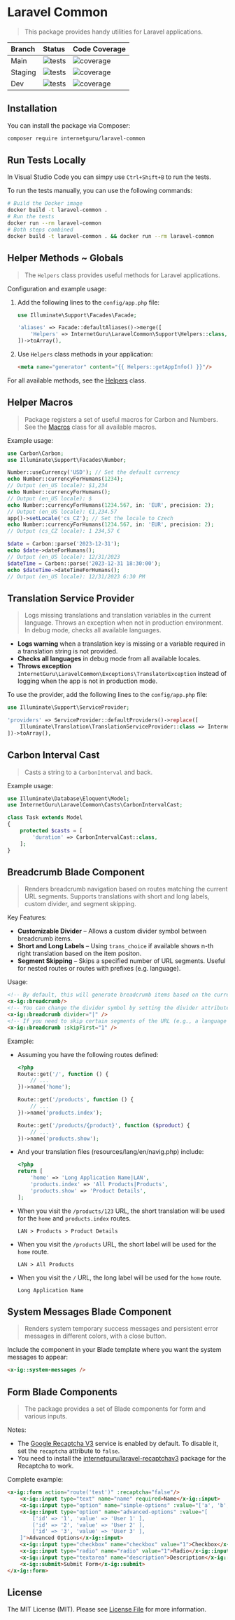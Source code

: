 # Laravel Common

> This package provides handy utilities for Laravel applications.

| Branch  | Status | Code Coverage |
| :------------- | :------------- | :------------- |
| Main | ![tests](https://github.com/internetguru/laravel-common/actions/workflows/phpunit.yml/badge.svg?branch=main) | ![coverage](https://raw.githubusercontent.com/internetguru/laravel-common/refs/heads/badges/main-coverage.svg) |
| Staging | ![tests](https://github.com/internetguru/laravel-common/actions/workflows/phpunit.yml/badge.svg?branch=staging) | ![coverage](https://raw.githubusercontent.com/internetguru/laravel-common/refs/heads/badges/staging-coverage.svg) |
| Dev | ![tests](https://github.com/internetguru/laravel-common/actions/workflows/phpunit.yml/badge.svg?branch=dev) | ![coverage](https://raw.githubusercontent.com/internetguru/laravel-common/refs/heads/badges/dev-coverage.svg) |

## Installation

You can install the package via Composer:

```bash
composer require internetguru/laravel-common
```

## Run Tests Locally

In Visual Studio Code you can simpy use `Ctrl+Shift+B` to run the tests.

To run the tests manually, you can use the following commands:

```sh
# Build the Docker image
docker build -t laravel-common .
# Run the tests
docker run --rm laravel-common
# Both steps combined
docker build -t laravel-common . && docker run --rm laravel-common
```

## Helper Methods ~ Globals

> The `Helpers` class provides useful methods for Laravel applications.

Configuration and example usage:

1. Add the following lines to the `config/app.php` file:

    ```php
    use Illuminate\Support\Facades\Facade;

    'aliases' => Facade::defaultAliases()->merge([
        'Helpers' => InternetGuru\LaravelCommon\Support\Helpers::class,
    ])->toArray(),
    ```

2. Use `Helpers` class methods in your application:

    ```html
    <meta name="generator" content="{{ Helpers::getAppInfo() }}"/>
    ```

For all available methods, see the [Helpers](src/Support/Helpers.php) class.

## Helper Macros

> Package registers a set of useful macros for Carbon and Numbers. See the [Macros](src/Support/Macros.php) class for all available macros.

Example usage:

```php
use Carbon\Carbon;
use Illuminate\Support\Facades\Number;

Number::useCurrency('USD'); // Set the default currency
echo Number::currencyForHumans(1234);
// Output (en_US locale): $1,234
echo Number::currencyForHumans();
// Output (en_US locale): $
echo Number::currencyForHumans(1234.567, in: 'EUR', precision: 2);
// Output (en_US locale): €1,234.57
app()->setLocale('cs_CZ'); // Set the locale to Czech
echo Number::currencyForHumans(1234.567, in: 'EUR', precision: 2);
// Output (cs_CZ locale): 1 234,57 €

$date = Carbon::parse('2023-12-31');
echo $date->dateForHumans();
// Output (en_US locale): 12/31/2023
$dateTime = Carbon::parse('2023-12-31 18:30:00');
echo $dateTime->dateTimeForHumans();
// Output (en_US locale): 12/31/2023 6:30 PM
```

## Translation Service Provider

> Logs missing translations and translation variables in the current language. Throws an exception when not in production environment. In debug mode, checks all available languages.

- **Logs warning** when a translation key is missing or a variable required in a translation string is not provided.
- **Checks all languages** in debug mode from all available locales.
- **Throws exception** `InternetGuru\LaravelCommon\Exceptions\TranslatorException` instead of logging when the app is not in production mode.

To use the provider, add the following lines to the `config/app.php` file:

```php
use Illuminate\Support\ServiceProvider;

'providers' => ServiceProvider::defaultProviders()->replace([
    Illuminate\Translation\TranslationServiceProvider::class => InternetGuru\LaravelCommon\TranslationServiceProvider::class,
])->toArray(),
```

## Carbon Interval Cast

> Casts a string to a `CarbonInterval` and back.

Example usage:

```php
use Illuminate\Database\Eloquent\Model;
use InternetGuru\LaravelCommon\Casts\CarbonIntervalCast;

class Task extends Model
{
    protected $casts = [
        'duration' => CarbonIntervalCast::class,
    ];
}
```

## Breadcrumb Blade Component

> Renders breadcrumb navigation based on routes matching the current URL segments. Supports translations with short and long labels, custom divider, and segment skipping.

Key Features:

- **Customizable Divider** – Allows a custom divider symbol between breadcrumb items.
- **Short and Long Labels** – Using `trans_choice` if available shows n-th right translation based on the item positon.
- **Segment Skipping** – Skips a specified number of URL segments. Useful for nested routes or routes with prefixes (e.g. language).

Usage:

```html
<!-- By default, this will generate breadcrumb items based on the current URL path. -->
<x-ig::breadcrumb/>
<!-- You can change the divider symbol by setting the divider attribute -->
<x-ig::breadcrumb divider="|" />
<!-- If you need to skip certain segments of the URL (e.g., a language prefix), use the skipFirst attribute -->
<x-ig::breadcrumb :skipFirst="1" />
```

Example:

- Assuming you have the following routes defined:
    ```php
    <?php
    Route::get('/', function () {
        // ...
    })->name('home');

    Route::get('/products', function () {
        // ...
    })->name('products.index');

    Route::get('/products/{product}', function ($product) {
        // ...
    })->name('products.show');
    ```
- And your translation files (resources/lang/en/navig.php) include:
    ```php
    <?php
    return [
        'home' => 'Long Application Name|LAN',
        'products.index' => 'All Products|Products',
        'products.show' => 'Product Details',
    ];
    ```
- When you visit the `/products/123` URL, the short translation will be used for the `home` and `products.index` routes.
    ```
    LAN > Products > Product Details
    ```
- When you visit the `/products` URL, the short label will be used for the `home` route.
    ```
    LAN > All Products
    ```
- When you visit the `/` URL, the long label will be used for the `home` route.
    ```
    Long Application Name
    ```

## System Messages Blade Component

> Renders system temporary success messages and persistent error messages in different colors, with a close button.

Include the component in your Blade template where you want the system messages to appear:

```html
<x-ig::system-messages />
```

## Form Blade Components

> The package provides a set of Blade components for form and various inputs.

Notes:

- The [Google Recaptcha V3](https://developers.google.com/recaptcha/docs/v3) service is enabled by default. To disable it, set the `recaptcha` attribute to `false`.
- You need to install the [internetguru/laravel-recaptchav3](https://github.com/internetguru/laravel-recaptchav3) package for the Recaptcha to work.

Complete example:

```html
<x-ig::form action="route('test')" :recaptcha="false"/>
    <x-ig::input type="text" name="name" required>Name</x-ig::input>
    <x-ig::input type="option" name="simple-options" :value="['a', 'b', 'c']">Simple Options</x-ig::input>
    <x-ig::input type="option" name="advanced-options" :value="[
        ['id' => '1', 'value' => 'User 1' ],
        ['id' => '2', 'value' => 'User 2' ],
        ['id' => '3', 'value' => 'User 3' ],
    ]">Advanced Options</x-ig::input>
    <x-ig::input type="checkbox" name="checkbox" value="1">Checkbox</x-ig::input>
    <x-ig::input type="radio" name="radio" value="1">Radio</x-ig::input>
    <x-ig::input type="textarea" name="description">Description</x-ig::input>
    <x-ig::submit>Submit Form</x-ig::submit>
</x-ig::form>
```

## License

The MIT License (MIT). Please see [License File](LICENSE.md) for more information.

